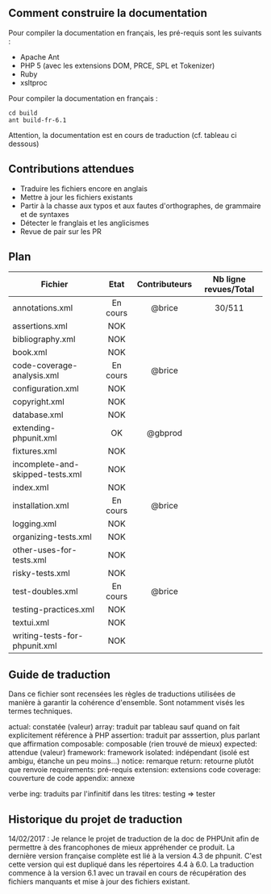 ## Comment construire la documentation

Pour compiler la documentation en français, les pré-requis sont les suivants :

- Apache Ant
- PHP 5 (avec les extensions DOM, PRCE, SPL et Tokenizer)
- Ruby
- xsltproc

Pour compiler la documentation en français :

    cd build
    ant build-fr-6.1

Attention, la documentation est en cours de traduction (cf. tableau ci dessous)


## Contributions attendues

 * Traduire les fichiers encore en anglais
 * Mettre à jour les fichiers existants
 * Partir à la chasse aux typos et aux fautes d'orthographes, de grammaire et de syntaxes
 * Détecter le franglais et les anglicismes
 * Revue de pair sur les PR


## Plan

| Fichier                           | Etat      | Contributeurs  | Nb ligne revues/Total    |
| --------------------------------- | :-------: | :------------: | :----------------------: |
| annotations.xml                   | En cours  | @brice         | 30/511                   |
| assertions.xml                    | NOK       |                |                          |
| bibliography.xml                  | NOK       |                |                          |
| book.xml                          | NOK       |                |                          |
| code-coverage-analysis.xml        | En cours  | @brice         |                          |
| configuration.xml                 | NOK       |                |                          |
| copyright.xml                     | NOK       |                |                          |
| database.xml                      | NOK       |                |                          |
| extending-phpunit.xml             | OK        | @gbprod        |                          |
| fixtures.xml                      | NOK       |                |                          |
| incomplete-and-skipped-tests.xml  | NOK       |                |                          |
| index.xml                         | NOK       |                |                          |
| installation.xml                  | En cours  | @brice         |                          |
| logging.xml                       | NOK       |                |                          |
| organizing-tests.xml              | NOK       |                |                          |
| other-uses-for-tests.xml          | NOK       |                |                          |
| risky-tests.xml                   | NOK       |                |                          |
| test-doubles.xml                  | En cours  | @brice         |                          |
| testing-practices.xml             | NOK       |                |                          |
| textui.xml                        | NOK       |                |                          |
| writing-tests-for-phpunit.xml     | NOK       |                |                          |


## Guide de traduction

Dans ce fichier sont recensées les règles de traductions utilisées de manière à garantir la cohérence d'ensemble.
Sont notamment visés les termes techniques.

actual:			constatée (valeur)
array:			traduit par tableau sauf quand on fait explicitement référence à PHP
assertion:		traduit par asssertion, plus parlant que affirmation
composable:		composable (rien trouvé de mieux)
expected:		attendue (valeur)
framework:		framework
isolated:		indépendant (isolé est ambigu, étanche un peu moins...)
notice:			remarque
return:			retourne plutôt que renvoie
requirements:	pré-requis
extension:		extensions
code coverage:	couverture de code
appendix:       annexe

verbe ing: 	traduits par l'infinitif dans les titres: testing => tester

## Historique du projet de traduction

14/02/2017 : Je relance le projet de traduction de la doc de PHPUnit afin de permettre à des francophones de mieux appréhender ce produit. La dernière version française complète est lié à la version 4.3 de phpunit. C'est cette version qui est dupliqué dans les répertoires 4.4 à 6.0. La traduction commence à la version 6.1 avec un travail en cours de récupération des fichiers manquants et mise à jour des fichiers existant.
